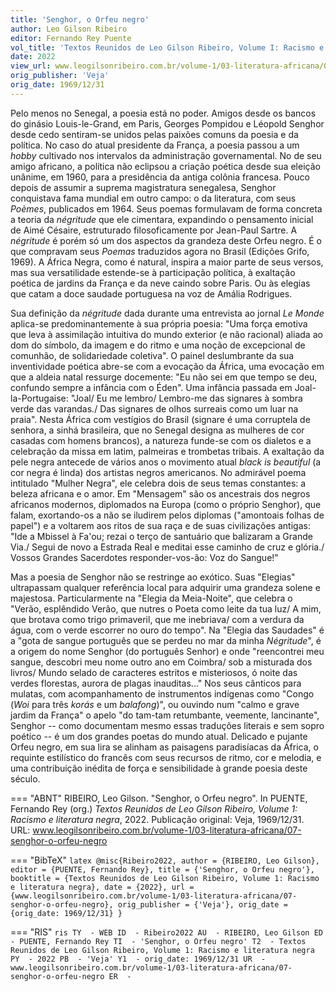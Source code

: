 ```yaml
---
title: 'Senghor, o Orfeu negro'
author: Leo Gilson Ribeiro
editor: Fernando Rey Puente
vol_title: 'Textos Reunidos de Leo Gilson Ribeiro, Volume I: Racismo e literatura negra'
date: 2022
view_url: www.leogilsonribeiro.com.br/volume-1/03-literatura-africana/07-senghor-o-orfeu-negro
orig_publisher: 'Veja'
orig_date: 1969/12/31
---
```


Pelo menos no Senegal, a poesia está no poder. Amigos desde os bancos do ginásio Louis-le-Grand, em Paris, Georges Pompidou e Léopold Senghor desde cedo sentiram-se unidos pelas paixões comuns da poesia e da política. No caso do atual presidente da França, a poesia passou a um *hobby* cultivado nos intervalos da administração governamental. No de seu amigo africano, a política não eclipsou a criação poética desde sua eleição unânime, em 1960, para a presidência da antiga colônia francesa. Pouco depois de assumir a suprema magistratura senegalesa, Senghor conquistava fama mundial em outro campo: o da literatura, com seus *Poèmes*, publicados em 1964. Seus poemas formulavam de forma concreta a teoria da *négritude* que ele cimentara, expandindo o pensamento inicial de Aimé Césaire, estruturado filosoficamente por Jean-Paul Sartre. A *négritude* é porém só um dos aspectos da grandeza deste Orfeu negro. É o que compravam seus *Poemas* traduzidos agora no Brasil (Edições Grifo, 1969). A África Negra, como é natural, inspira a maior parte de seus versos, mas sua versatilidade estende-se à participação política, à exaltação poética de jardins da França e da neve caindo sobre Paris. Ou às elegias que catam a doce saudade portuguesa na voz de Amália Rodrigues.

Sua definição da *négritude* dada durante uma entrevista ao jornal *Le Monde* aplica-se predominantemente à sua própria poesia: "Uma força emotiva que leva à assimilação intuitiva do mundo exterior (e não racional) aliada ao dom do símbolo, da imagem e do ritmo e uma noção de excepcional de comunhão, de solidariedade coletiva". O painel deslumbrante da sua inventividade poética abre-se com a evocação da África, uma evocação em que a aldeia natal ressurge docemente: "Eu não sei em que tempo se deu, confundo sempre a infância com o Éden". Uma infância passada em Joal-la-Portugaise: "Joal/ Eu me lembro/ Lembro-me das signares à sombra verde das varandas./ Das signares de olhos surreais como um luar na praia". Nesta África com vestígios do Brasil (signare é uma corruptela de senhora, a sinhá brasileira, que no Senegal designa as mulheres de cor casadas com homens brancos), a natureza funde-se com os dialetos e a celebração da missa em latim, palmeiras e trombetas tribais. A exaltação da pele negra antecede de vários anos o movimento atual *black is beautiful* (a cor negra é linda) dos artistas negros americanos. No admirável poema intitulado "Mulher Negra", ele celebra dois de seus temas constantes: a beleza africana e o amor. Em "Mensagem" são os ancestrais dos negros africanos modernos, diplomados na Europa (como o próprio Senghor), que falam, exortando-os a não se iludirem pelos diplomas ("amontoais folhas de papel") e a voltarem aos ritos de sua raça e de suas civilizações antigas: "Ide a Mbissel à Fa'ou; rezai o terço de santuário que balizaram a Grande Via./ Segui de novo a Estrada Real e meditai esse caminho de cruz e glória./ Vossos Grandes Sacerdotes responder-vos-ão: Voz do Sangue!"

Mas a poesia de Senghor não se restringe ao exótico. Suas "Elegias" ultrapassam qualquer referência local para adquirir uma grandeza solene e majestosa. Particularmente na "Elegia da Meia-Noite", que celebra o "Verão, esplêndido Verão, que nutres o Poeta como leite da tua luz/ A mim, que brotava como trigo primaveril, que me inebriava/ com a verdura da água, com o verde escorrer no ouro do tempo". Na "Elegia das Saudades" é a "gota de sangue português que se perdeu no mar da minha *Négritude*", é a origem do nome Senghor (do português Senhor) e onde "reencontrei meu sangue, descobri meu nome outro ano em Coimbra/ sob a misturada dos livros/ Mundo selado de caracteres estritos e misteriosos, ó noite das verdes florestas, aurora de plagas inauditas\..." Nos seus cânticos para mulatas, com acompanhamento de instrumentos indígenas como "Congo (*Woi* para três *korás* e um *balafong*)", ou ouvindo num "calmo e grave jardim da França" o apelo "do tam-tam retumbante, veemente, lancinante", Senghor -- como documentam mesmo essas traduções literais e sem sopro poético -- é um dos grandes poetas do mundo atual. Delicado e pujante Orfeu negro, em sua lira se alinham as paisagens paradisíacas da África, o requinte estilístico do francês com seus recursos de ritmo, cor e melodia, e uma contribuição inédita de força e sensibilidade à grande poesia deste século.


=== "ABNT"
    RIBEIRO, Leo Gilson. "Senghor, o Orfeu negro". In PUENTE, Fernando Rey (org.) <em>Textos Reunidos de Leo Gilson Ribeiro, Volume 1: Racismo e literatura negra</em>, 2022. Publicação original: Veja, 1969/12/31. URL: <a href="yml_view_url">www.leogilsonribeiro.com.br/volume-1/03-literatura-africana/07-senghor-o-orfeu-negro</a>

=== "BibTeX"
    ```latex
    @misc{Ribeiro2022,
    author = {RIBEIRO, Leo Gilson},
    editor = {PUENTE, Fernando Rey},
    title = {'Senghor, o Orfeu negro'},
    booktitle = {Textos Reunidos de Leo Gilson Ribeiro, Volume 1: Racismo e literatura negra},
    date = {2022},
    url = {www.leogilsonribeiro.com.br/volume-1/03-literatura-africana/07-senghor-o-orfeu-negro},
    orig_publisher = {'Veja'},
    orig_date = {orig_date: 1969/12/31}
    }
    ```

=== "RIS"
    ```ris
    TY  - WEB
    ID  - Ribeiro2022
    AU  - RIBEIRO, Leo Gilson
    ED  - PUENTE, Fernando Rey
    TI  - 'Senghor, o Orfeu negro'
    T2  - Textos Reunidos de Leo Gilson Ribeiro, Volume 1: Racismo e literatura negra
    PY  - 2022
    PB  - 'Veja'
    Y1  - orig_date: 1969/12/31
    UR  - www.leogilsonribeiro.com.br/volume-1/03-literatura-africana/07-senghor-o-orfeu-negro
    ER  - 
    ```
